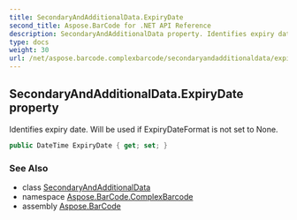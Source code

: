 ```yaml
---
title: SecondaryAndAdditionalData.ExpiryDate
second_title: Aspose.BarCode for .NET API Reference
description: SecondaryAndAdditionalData property. Identifies expiry date. Will be used if ExpiryDateFormat is not set to None
type: docs
weight: 30
url: /net/aspose.barcode.complexbarcode/secondaryandadditionaldata/expirydate/
---
```

## SecondaryAndAdditionalData.ExpiryDate property

Identifies expiry date. Will be used if ExpiryDateFormat is not set to None.

```csharp
public DateTime ExpiryDate { get; set; }
```

### See Also

* class [SecondaryAndAdditionalData](../)
* namespace [Aspose.BarCode.ComplexBarcode](../../secondaryandadditionaldata/)
* assembly [Aspose.BarCode](../../../)



